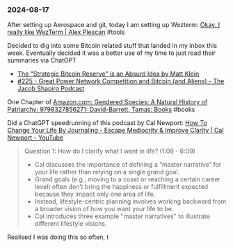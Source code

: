 ### 2024-08-17

After setting up Aerospace and git, today I am setting up Wezterm: [Okay, I really like WezTerm | Alex Plescan](https://alexplescan.com/posts/2024/08/10/wezterm/) #tools 

Decided to dig into some Bitcoin related stuff that landed in my inbox this week. Eventually decided it was a better use of my time to just read their summaries via ChatGPT

* [The "Strategic Bitcoin Reserve" is an Absurd Idea by Matt Klein](https://theovershoot.co/p/the-strategic-bitcoin-reserve-is)
* [#225 - Great Power Network Competition and Bitcoin (and Aliens) - The Jacob Shapiro Podcast](https://player.captivate.fm/episode/50e5da74-d635-4833-8cc2-456e6efe2c36)

One Chapter of [Amazon.com: Gendered Species: A Natural History of Patriarchy: 9798327856271: David-Barrett, Tamas: Books](https://www.amazon.com/Gendered-Species-Natural-History-Patriarchy/dp/B0D7T8P4F4) #books 

Did a ChatGPT speedrunning of this podcast by Cal Newport: [How To Change Your Life By Journaling - Escape Mediocrity & Improve Clarity | Cal Newport - YouTube](https://www.youtube.com/watch?v=ptcgqoMQ33A)

> Question 1: How do I clarify what I want in life? (1:08 - 6:09)
> 
> - Cal discusses the importance of defining a “master narrative” for your life rather than relying on a single grand goal.
> - Grand goals (e.g., moving to a coast or reaching a certain career level) often don’t bring the happiness or fulfillment expected because they impact only one area of life.
> - Instead, lifestyle-centric planning involves working backward from a broader vision of how you want your life to be.
> - Cal introduces three example "master narratives" to illustrate different lifestyle visions.

Realised I was doing this so often, t

